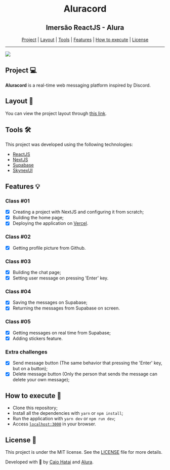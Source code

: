 <div align="center">
  <h1>Aluracord</h1>
  <h2>Imersão ReactJS - Alura</h2>
  <div>
    <a href="https://github.com/caioharuo/aluracord#project-">Project</a>  |  
    <a href="https://github.com/caioharuo/aluracord#layout-">Layout</a>  |  
    <a href="https://github.com/caioharuo/aluracord#tools-%EF%B8%8F">Tools</a>  |  
    <a href="https://github.com/caioharuo/aluracord#features-">Features</a>  |  
    <a href="https://github.com/caioharuo/aluracord#how-to-execute-">How to execute</a>  |  
    <a href="https://github.com/caioharuo/aluracord#license-">License</a>          
  </div>
</div> 

<hr />


![](https://i.imgur.com/JvvxYVe.png)

## Project 💻

**Aluracord** is a real-time web messaging platform inspired by Discord.

## Layout 🔖
You can view the project layout through [this link](https://www.figma.com/file/X5kVg1hNCajiV73ah7iyPz/Imers%C3%A3o-React---Aluracord---Matrix?node-id=0%3A1).

## Tools 🛠️

This project was developed using the following technologies:

- [ReactJS](https://pt-br.reactjs.org/)
- [NextJS](https://nextjs.org/)
- [Supabase](https://supabase.com/)
- [SkynexUI](https://github.com/skynexui/components/)

## Features 💡

### Class #01
- [x] Creating a project with NextJS and configuring it from scratch;
- [x] Building the home page;
- [x] Deploying the application on [Vercel](https://vercel.com/).

### Class #02
- [x] Getting profile picture from Github.

### Class #03
- [x] Building the chat page;
- [x] Setting user message on pressing 'Enter' key.

### Class #04
- [x] Saving the messages on Supabase;
- [x] Returning the messages from Supabase on screen.

### Class #05
- [x] Getting messages on real time from Supabase;
- [x] Adding stickers feature.

### Extra challenges
- [x] Send message button (The same behavior that pressing the 'Enter' key, but on a button);
- [x] Delete message button (Only the person that sends the message can delete your own message);

## How to execute 🚀

- Clone this repository;
- Install all the dependencies with `yarn` or `npm install`;
- Run the application with `yarn dev` or `npm run dev`;
- Access [`localhost:3000`](http://localhost:3000/) in your browser.

## License 📄

This project is under the MIT license. See the [LICENSE](https://github.com/caioharuo/aluracord/blob/main/LICENSE) file for more details.

Developed with 💙 by [Caio Hatai](https://www.linkedin.com/in/caio-haruo/) and [Alura](https://www.alura.com.br/).
